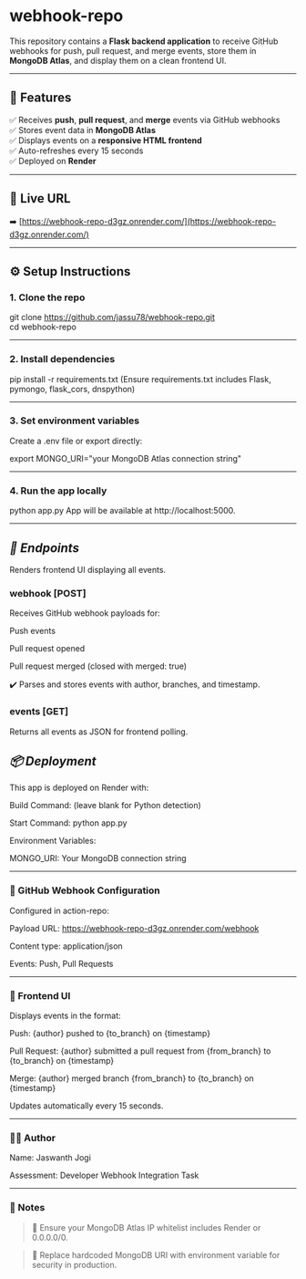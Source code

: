# webhook-repo

This repository contains a **Flask backend application** to receive GitHub webhooks for push, pull request, and merge events, store them in **MongoDB Atlas**, and display them on a clean frontend UI.

---

## 🚀 **Features**

✅ Receives **push**, **pull request**, and **merge** events via GitHub webhooks  
✅ Stores event data in **MongoDB Atlas**  
✅ Displays events on a **responsive HTML frontend**  
✅ Auto-refreshes every 15 seconds  
✅ Deployed on **Render**

---

## 🔗 **Live URL**

➡️ [https://webhook-repo-d3gz.onrender.com/](https://webhook-repo-d3gz.onrender.com/)

---

## ⚙️ **Setup Instructions**

### **1. Clone the repo**


git clone https://github.com/jassu78/webhook-repo.git  
cd webhook-repo 

---
### **2. Install dependencies**

pip install -r requirements.txt
(Ensure requirements.txt includes Flask, pymongo, flask_cors, dnspython)

---

### **3. Set environment variables**

Create a .env file or export directly:
 
export MONGO_URI="your MongoDB Atlas connection string" 

---

### **4. Run the app locally**

python app.py
App will be available at http://localhost:5000.

---

## *🔧 Endpoints*

Renders frontend UI displaying all events.

### webhook [POST]
Receives GitHub webhook payloads for:

Push events

Pull request opened

Pull request merged (closed with merged: true)

✔️ Parses and stores events with author, branches, and timestamp.

### events [GET]
Returns all events as JSON for frontend polling.

## *📦 Deployment*
This app is deployed on Render with:

Build Command: (leave blank for Python detection)

Start Command: python app.py

Environment Variables:

MONGO_URI: Your MongoDB connection string

---

### 🔗 GitHub Webhook Configuration
Configured in action-repo:

Payload URL: https://webhook-repo-d3gz.onrender.com/webhook

Content type: application/json

Events: Push, Pull Requests 

---

### 🎨 Frontend UI

Displays events in the format:

Push: {author} pushed to {to_branch} on {timestamp}

Pull Request: {author} submitted a pull request from {from_branch} to {to_branch} on {timestamp}

Merge: {author} merged branch {from_branch} to {to_branch} on {timestamp}

Updates automatically every 15 seconds.

---

### 👨‍💻 Author
Name: Jaswanth Jogi

Assessment: Developer Webhook Integration Task

---

### 📝 Notes
> 🔹 Ensure your MongoDB Atlas IP whitelist includes Render or 0.0.0.0/0.

>🔹 Replace hardcoded MongoDB URI with environment variable for security in production.